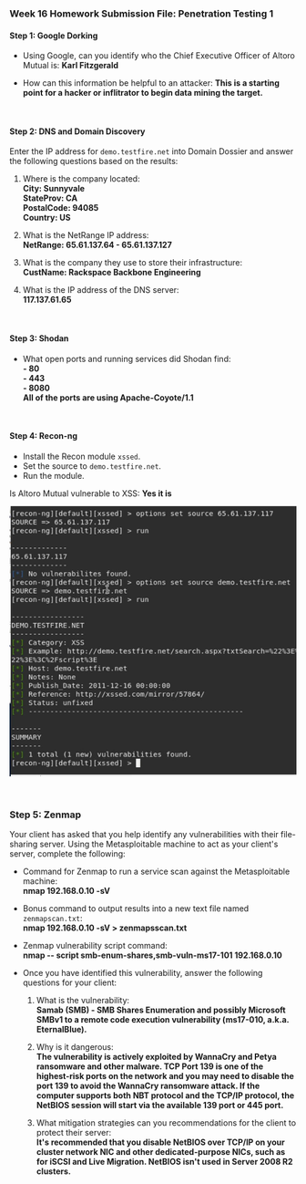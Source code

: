 ### Week 16 Homework Submission File: Penetration Testing 1

#### Step 1: Google Dorking


- Using Google, can you identify who the Chief Executive Officer of Altoro Mutual is: <b>Karl Fitzgerald</b>

- How can this information be helpful to an attacker: <b>This is a starting point for a hacker or inflitrator to begin data mining the target.</b>

<br>

#### Step 2: DNS and Domain Discovery

Enter the IP address for `demo.testfire.net` into Domain Dossier and answer the following questions based on the results:

  1. Where is the company located:<br> 
<b>City: Sunnyvale<br>
StateProv: CA<br>
PostalCode: 94085<br>
Country: US </b>

  2. What is the NetRange IP address: <br> <b> NetRange:    65.61.137.64 - 65.61.137.127</b>


  3. What is the company they use to store their infrastructure:<br><b> CustName: Rackspace Backbone Engineering<br></b>

  4. What is the IP address of the DNS server:
  <br><b>117.137.61.65<br></b>

<br>

#### Step 3: Shodan

- What open ports and running services did Shodan find:
<b><br>- 80
<br>- 443
<br>- 8080
<br> All of the ports are using Apache-Coyote/1.1</b>  

<br>

#### Step 4: Recon-ng

- Install the Recon module `xssed`. 
- Set the source to `demo.testfire.net`. 
- Run the module. 

Is Altoro Mutual vulnerable to XSS: <b> Yes it is </b>

![](Images/DemoTestFire-XSSED.png)

<br>


### Step 5: Zenmap

Your client has asked that you help identify any vulnerabilities with their file-sharing server. Using the Metasploitable machine to act as your client's server, complete the following:

- Command for Zenmap to run a service scan against the Metasploitable machine: <br><b> nmap 192.168.0.10 -sV</b>
 
- Bonus command to output results into a new text file named `zenmapscan.txt`: <br><b>nmap 192.168.0.10 -sV > zenmapsscan.txt</b>

- Zenmap vulnerability script command: <br><b> nmap -- script smb-enum-shares,smb-vuln-ms17-101 192.168.0.10</b> 

- Once you have identified this vulnerability, answer the following questions for your client:
  1. What is the vulnerability:<br><b>Samab (SMB) - SMB Shares Enumeration and possibly Microsoft SMBv1 to a remote code execution vulnerability (ms17-010, a.k.a. EternalBlue).</b>

  2. Why is it dangerous: <br><b>The vulnerability is actively exploited by WannaCry and Petya ransomware and other malware. TCP Port 139 is one of the highest-risk ports on the network and you may need to disable the port 139 to avoid the WannaCry ransomware attack. If the computer supports both NBT protocol and the TCP/IP protocol, the NetBIOS session will start via the available 139 port or 445 port.</b>

  3. What mitigation strategies can you recommendations for the client to protect their server: <br><b>
   It's recommended that you disable NetBIOS over TCP/IP on your cluster network NIC and other dedicated-purpose NICs, such as for iSCSI and Live Migration. NetBIOS isn't used in Server 2008 R2 clusters.</b>

